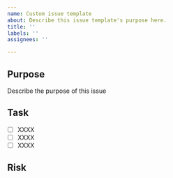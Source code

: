 ```yaml
---
name: Custom issue template
about: Describe this issue template's purpose here.
title: ''
labels: ''
assignees: ''

---
```


## Purpose
Describe the purpose of this issue

## Task
- [ ] XXXX
- [ ] XXXX
- [ ] XXXX

## Risk
